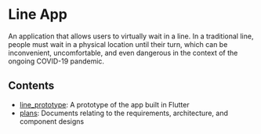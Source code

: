 # Line App

An application that allows users to virtually wait in a line. In a traditional line, people must wait in a physical location until their turn, which can be inconvenient, uncomfortable, and even dangerous in the context of the ongoing COVID-19 pandemic.

## Contents
* [line_prototype](line_prototype): A prototype of the app built in Flutter
* [plans](plans): Documents relating to the requirements, architecture, and component designs
